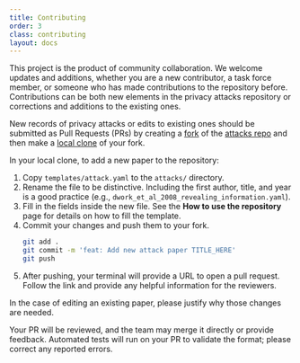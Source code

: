 ```yaml
---
title: Contributing
order: 3
class: contributing
layout: docs
---
```


This project is the product of community collaboration. We welcome updates and additions, whether you are a new contributor, a task force member, or someone who has made contributions to the repository before. Contributions can be both new elements in the privacy attacks repository or corrections and additions to the existing ones.

New records of privacy attacks or edits to existing ones should be submitted as Pull Requests (PRs) by creating a [fork](https://docs.github.com/en/pull-requests/collaborating-with-pull-requests/working-with-forks/fork-a-repo#forking-a-repository) of the [attacks repo](https://github.com/opendp/privacy-attacks) and then make a [local clone](https://docs.github.com/en/get-started/getting-started-with-git/cloning-a-repository) of your fork.

In your local clone, to add a new paper to the repository:
1.  Copy `templates/attack.yaml` to the `attacks/` directory.
2.  Rename the file to be distinctive. Including the first author, title, and year is a good practice (e.g., `dwork_et_al_2008_revealing_information.yaml`).
3.  Fill in the fields inside the new file. See the **How to use the repository** page for details on how to fill the template.
4.  Commit your changes and push them to your fork.
    ```bash
    git add .
    git commit -m 'feat: Add new attack paper TITLE_HERE'
    git push
    ```
5.  After pushing, your terminal will provide a URL to open a pull request. Follow the link and provide any helpful information for the reviewers.


In the case of editing an existing paper, please justify why those changes are needed.

Your PR will be reviewed, and the team may merge it directly or provide feedback. Automated tests will run on your PR to validate the format; please correct any reported errors.
